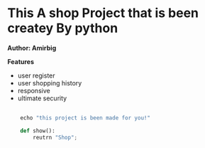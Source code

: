 # This A shop Project that is been createy By python

**Author: Amirbig**


**Features**
* user register
* user shopping history
* responsive
* ultimate security




```python
	
	echo "this project is been made for you!"

	def show():
		reutrn "Shop";

```
